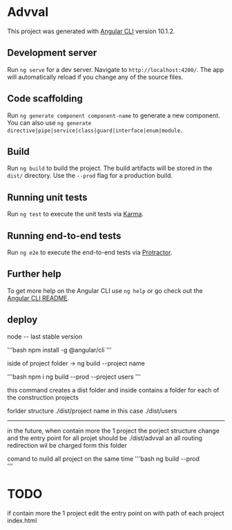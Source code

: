 # Advval

This project was generated with [Angular CLI](https://github.com/angular/angular-cli) version 10.1.2.

## Development server

Run `ng serve` for a dev server. Navigate to `http://localhost:4200/`. The app will automatically reload if you change any of the source files.

## Code scaffolding

Run `ng generate component component-name` to generate a new component. You can also use `ng generate directive|pipe|service|class|guard|interface|enum|module`.

## Build

Run `ng build` to build the project. The build artifacts will be stored in the `dist/` directory. Use the `--prod` flag for a production build.

## Running unit tests

Run `ng test` to execute the unit tests via [Karma](https://karma-runner.github.io).

## Running end-to-end tests

Run `ng e2e` to execute the end-to-end tests via [Protractor](http://www.protractortest.org/).

## Further help

To get more help on the Angular CLI use `ng help` or go check out the [Angular CLI README](https://github.com/angular/angular-cli/blob/master/README.md).


## deploy

node -- last stable version

'''bash
npm install -g @angular/cli
'''

iside of project folder -> ng build --project name

'''bash
npm i
ng build --prod  --project users
'''

this command creates a dist folder and inside contains a folder for each of the construction projects

forlder structure ./dist/project name in this case ./dist/users

-----------------------------

in the future,  when contain more the 1 project the porject structure change and the entry point for all projet should be ./dist/advval an all routing redirection wil be charged  form this folder

comand to nuild all project on the same time
'''bash
ng build --prod  
'''

# TODO
if contain more the 1 project
edit the entry point on with path of each project index.html  <base href="/project-name"> 